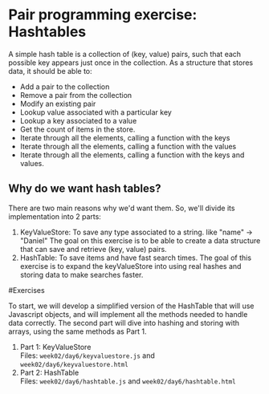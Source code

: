 # Pair programming exercise: Hashtables

A simple hash table is a collection of (key, value) pairs, such that each possible
key appears just once in the collection. As a structure that stores data, it
should be able to:

- Add a pair to the collection
- Remove a pair from the collection
- Modify an existing pair
- Lookup value associated with a particular key
- Lookup a key associated to a value
- Get the count of items in the store.
- Iterate through all the elements, calling a function with the keys
- Iterate through all the elements, calling a function with the values
- Iterate through all the elements, calling a function with the keys and values.

## Why do we want hash tables?
There are two main reasons why we'd want them. So, we'll divide its implementation
into 2 parts:

1. KeyValueStore: To save any type associated to a string. like "name" -> "Daniel"
The goal on this exercise is to be able to create a data structure that can save
and retrieve (key, value) pairs.
2. HashTable: To save items and have fast search times.
The goal of this exercise is to expand the keyValueStore into using real hashes
and storing data to make searches faster.

#Exercises

To start, we will develop a simplified version of the HashTable that will use
Javascript objects, and will implement all the methods needed to handle data correctly.
The second part will dive into hashing and storing with arrays, using the same methods
as Part 1.

1. Part 1: KeyValueStore <br>
   Files: `week02/day6/keyvaluestore.js` and `week02/day6/keyvaluestore.html`
1. Part 2: HashTable <br>
   Files: `week02/day6/hashtable.js` and `week02/day6/hashtable.html`
